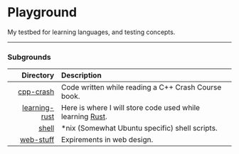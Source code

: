 # Playground
My testbed for learning languages, and testing concepts.

---

### Subgrounds
| **Directory** | **Description** |
|---:|:---|
| [cpp-crash](cpp-crash) | Code written while reading a C++ Crash Course book. |
| [learning-rust](learning-rust) | Here is where I will store code used while learning [Rust](https://github.com/rust-lang/rust). |
| [shell](shell) | *nix (Somewhat Ubuntu specific) shell scripts. |
| [web-stuff](web-stuff) | Expirements in web design. |
